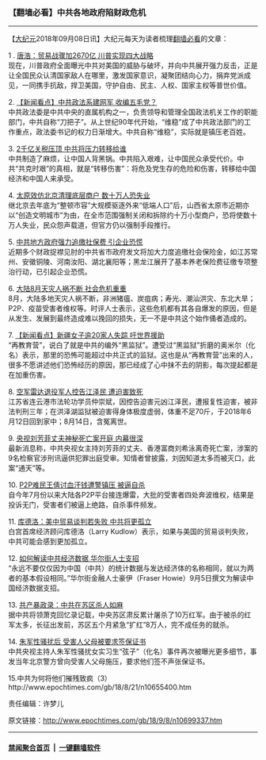 ### 【翻墙必看】中共各地政府陷财政危机
------------------------

<p>【<a href="http://www.epochtimes.com/gb/tag/%E5%A4%A7%E7%BA%AA%E5%85%83.html">大纪元</a>2018年09月08日讯】大纪元每天为读者梳理<a href="http://www.epochtimes.com/gb/tag/%E7%BF%BB%E5%A2%99%E5%BF%85%E7%9C%8B.html">翻墙必看</a>的文章：</p>
<p>1 . <a href="http://www.epochtimes.com/gb/18/9/7/n10698882.htm">唐浩：贸易战骤加2670亿 川普实现四大战略</a><br />
现在，川普政府全面曝光中共对美国的威胁与破坏，并向中共展开强力反击，正是让全国民众认清国家敌人在哪里，激发国家意识，凝聚团结向心力，捐弃党派成见，一同携手抗敌，捍卫美国，守护自由、民主、人权、国家主权等普世价值。</p>
<p>2. <a href="http://www.epochtimes.com/gb/18/9/7/n10698321.htm">【新闻看点】中共政法系建网军 收编五毛党？</a><br />
中共政法委是中共中央的直属机构之一，负责领导和管理全国政法机关工作的职能部门，中共自称“刀把子”。从上世纪90年代开始，“维稳”成了中共政法部门的工作重点，政法委书记的权力日渐增大。中共自称“维稳”，实际就是镇压老百姓。</p>
<p>3. <a href="http://www.epochtimes.com/gb/18/9/6/n10696313.htm">2千亿关税压顶 中共将压力转移给谁</a><br />
中共制造了麻烦，让中国人背黑锅。中共陷入艰难，让中国民众承受代价。中共“共克时艰”的真相，就是“转移伤害”：将危及党生存的危险和伤害，转移给中国经济和中国人来承受。</p>
<p>4. <a href="http://www.epochtimes.com/gb/18/9/7/n10698241.htm">太原效仿北京清理底层商户 数十万人恐失业</a><br />
继北京去年底为“整顿市容”大规模驱逐外来“低端人口”后，山西省太原市近期亦以“创造文明城市”为由，在全市范围强制关闭和拆除约十万小型商户，恐将使数十万人失业，民众怨声载道，但官方仍以强制手段推行。</p>
<p>5. <a href="http://www.epochtimes.com/gb/18/9/8/n10698989.htm">中共地方政府强力追缴社保费 引企业恐慌</a><br />
近期多个财政捉襟见肘的中共省市政府发文将加大力度追缴社会保险金，如江苏常州、安徽铜陵、河南汝阳、湖北襄阳等；黑龙江展开了基本养老保险费征缴专项整治行动，已引起企业恐慌。</p>
<p>6. <a href="http://www.epochtimes.com/gb/18/9/6/n10694608.htm">大陆8月天灾人祸不断 社会危机重重</a><br />
8月，大陆多地天灾人祸不断，非洲猪瘟、炭疽病；寿光、潮汕洪灾、东北大旱；P2P、疫苗受害者维权等。时评人士表示，这些危机都有其各自爆发的原因，但是从发生、发展到最终造成难以挽回的损失，无一不是中共这个始作俑者造成的。</p>
<p>7. <a href="http://www.epochtimes.com/gb/18/9/7/n10698459.htm">【新闻看点】新疆女子逾20家人失踪 吁世界援助</a><br />
“再教育营”，说白了就是中共的编外“黑监狱”。遭受过“黑监狱”折磨的奥米尔（化名）表示，那里的恐怖可能超过中共正式的监狱。这也是从“再教育营”出来的人，很多不愿讲述他们恐怖经历的原因，那已经成了心中抹不去的阴影，每次提起都是在加重伤害。</p>
<p>8. <a href="http://www.epochtimes.com/gb/18/9/7/n10697448.htm">空军雷达退役军人控告江泽民 遭迫害致死</a><br />
江苏省连云港市法轮功学员仲崇斌，因控告迫害元凶江泽民，遭报复性迫害，被非法判刑三年；在洪泽湖监狱被迫害得身体极度虚弱，体重不足70斤，于2018年6月12日回到家中；8月14日，含冤离世。</p>
<p>9. <a href="http://www.epochtimes.com/gb/18/9/7/n10697074.htm">央视刘芳菲丈夫神秘死亡案开庭 内幕很深</a><br />
最新消息称，中共央视女主持刘芳菲的丈夫、香港富商刘希泳离奇死亡案，涉案的9名检察官涉刑讯逼供犯罪出庭受审。知情者曾披露，刘因知道太多而被灭口，此案“通天”等。</p>
<p>10. <a href="http://www.epochtimes.com/gb/18/9/7/n10698530.htm">P2P难民王倩讨血汗钱遭警镇压 被逼自杀</a><br />
自今年7月份以来大陆各P2P平台接连爆雷，大批的受害者四处奔波维权，结果是投诉无门，受害者们被逼上绝路，自杀事件频发。</p>
<p>11. <a href="http://www.epochtimes.com/gb/18/9/7/n10698425.htm">库德洛：美中贸易谈判若失败 中共将更孤立</a><br />
白宫首席经济顾问库德洛（Larry Kudlow）表示，如果与美国的贸易谈判失败，中共可能会感到更加孤立。</p>
<p>12. <a href="http://www.epochtimes.com/gb/18/9/7/n10698231.htm">如何解读中共经济数据 华尔街人士支招</a><br />
“永远不要仅仅因为中国（中共）的统计数据与发达经济体的名称相同，就以为两者的基本假设相同。”华尔街金融人士豪伊（Fraser Howie）9月5日撰文为解读中国经济数据支招。</p>
<p>13. <a href="http://www.epochtimes.com/gb/18/9/7/n10698182.htm">共产暴政录：中共在苏区杀人如麻</a><br />
据中共将领萧克回忆录记载，中央苏区肃反累计屠杀了10万红军。由于被杀的红军太多，长征出发前，苏区五个月紧急“扩红”8万人，完不成任务的就杀。</p>
<p>14. <a href="http://www.epochtimes.com/gb/18/9/7/n10698518.htm">朱军性骚扰后 受害人父母被要求签保证书</a><br />
中共央视主持人朱军性骚扰女实习生“弦子”（化名）事件再次被曝光更多细节，事发当年北京警方曾向受害人父母施压，要求他们签不声张保证书。</p>
<p>15.中共为何将他们摧残致疯（3）<br />
http://www.epochtimes.com/gb/18/8/21/n10655400.htm</p>
<p>责任编辑：许梦儿</p>

原文链接：http://www.epochtimes.com/gb/18/9/8/n10699337.htm


------------------------
#### [禁闻聚合首页](https://github.com/gfw-breaker/banned-news/blob/master/README.md) &nbsp;|&nbsp;  [一键翻墙软件](https://github.com/gfw-breaker/nogfw/blob/master/README.md)